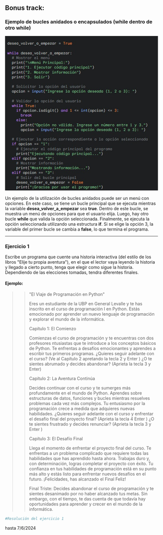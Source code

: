 ## Bonus track:

### Ejemplo de bucles anidados o encapsulados (while dentro de otro while)

![Bucles anidados](bucles_anidados.png)

Un ejemplo de la utilización de bucles anidados puede ser un menú con opciones. En este caso, se tiene un bucle principal que se ejecuta mientras la variable **desea_volver_a_empezar** sea **true**. Dentro de este bucle, se muestra un menú de opciones para que el usuario elija. Luego, hay otro bucle **while** que valida la opción seleccionada. Finalmente, se ejecuta la opción seleccionada utilizando una estructura **if**. Si se elige la opción 3, la variable del primer bucle se cambia a **false**, lo que termina el programa.

---

### Ejercicio 1

Escribe un programa que cuente una historia interactiva (del estilo de los libros "Elije tu propia aventura"), en el que el lector vaya leyendo la historia y llegado a cierto punto, tenga que elegir como sigue la historia. Dependiendo de las elecciones tomadas,  tendra diferentes finales. 

#### Ejemplo:

>>"El Viaje de Programación en Python"
>>
>>Eres un estudiante de la UBP en General Levalle y te has inscrito en el curso de programación I en Python. Estás emocionado por aprender un nuevo lenguaje de programación y explorar el mundo de la informática.
>>
>>Capítulo 1: El Comienzo
>>
>>Comienzas el curso de programación y te encuentras con dos profesores ntusiastas que te introduce a los conceptos básicos de Python. Te enfrentas a desafíos emocionantes y aprendes a escribir tus primeros programas. ¿Quieres seguir adelante con el curso? (Ve al Capítulo 2 apretando la tecla 2 y Enter ) ¿O te sientes abrumado y decides abandonar? (Aprieta la tecla 3 y Enter)
>>
>>Capítulo 2: La Aventura Continúa
>>
>>Decides continuar con el curso y te sumerges más profundamente en el mundo de Python. Aprendes sobre estructuras de datos, funciones y bucles mientras resuelves problemas cada vez más complejos. Tu entusiasmo por la programación crece a medida que adquieres nuevas habilidades. ¿Quieres seguir adelante con el curso y enfrentar el desafío final del proyecto final? (Aprieta la tecla 4 Enter ) ¿O te sientes frustrado y decides renunciar? (Aprieta la tecla 3 y Enter )
>>
>>Capítulo 3: El Desafío Final
>>
>>Llega el momento de enfrentar el proyecto final del curso. Te enfrentas a un problema complicado que requiere todas las habilidades que has aprendido hasta ahora. Trabajas duro y, con determinación, logras completar el proyecto con éxito. Tu confianza en tus habilidades de programación está en su punto más alto y estás listo para enfrentar nuevos desafíos en el futuro. ¡Felicidades, has alcanzado el Final Feliz!
>>
>>Final Triste: Decides abandonar el curso de programación y te sientes desanimado por no haber alcanzado tus metas. Sin embargo, con el tiempo, te das cuenta de que todavía hay oportunidades para aprender y crecer en el mundo de la informática.
>>

```python
#Resolución del ejercicio 1
```

hasta 7/6/2024 